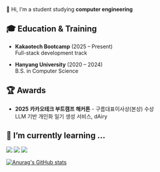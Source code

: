 
👋 Hi, I'm a student studying **computer engineering** 


🎓 Education & Training
---
- **Kakaotech Bootcamp** (2025 – Present)  
Full-stack development track

- **Hanyang University** (2020 – 2024)  
B.S. in Computer Science


🏆 Awards
---
- **2025 카카오테크 부트캠프 해커톤** - 구름대표이사상(본상) 수상  
  LLM 기반 개인화 일기 생성 서비스, dAiry

  

🌱 I’m currently learning ...
---
<img src="https://img.shields.io/badge/AWS-232F3E.svg?style=flat-square&logo=amazonwebservices&logoColor=white"/> <img src="https://img.shields.io/badge/JUnit5-25A162?style=flat-square&logo=JUnit5&logoColor=white">
<img src="https://img.shields.io/badge/Spring-6DB33F.svg?style=flat-square&logo=Spring&logoColor=white"/> 
 


[![Anurag's GitHub stats](https://github-readme-stats.vercel.app/api?username=Yunju07)](https://github.com/Yunju07/github-readme-stats)  

<!--

**Yunju07/Yunju07** is a ✨ _special_ ✨ repository because its `README.md` (this file) appears on your GitHub profile.

Here are some ideas to get you started:

- 🔭 I’m currently working on ...
- 🌱 I’m currently learning ...
- 👯 I’m looking to collaborate on ...
- 🤔 I’m looking for help with ...
- 💬 Ask me about ...
- 📫 How to reach me: ...
- 😄 Pronouns: ...
- ⚡ Fun fact: ...
-->
